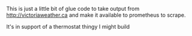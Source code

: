 This is just a little bit of glue code to take output from 
http://victoriaweather.ca and make it available to prometheus to scrape.

It's in support of a thermostat thingy I might build
